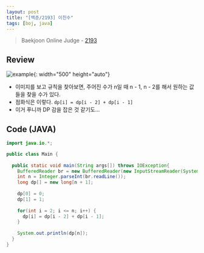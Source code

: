 ```yaml
---
layout: post
title: "[백준/2193] 이친수"
tags: [boj, java]
---
```

> Baekjoon Online Judge - [2193](https://www.acmicpc.net/problem/2193)

## Review
![example]({{site.url}}/assets/images/bj-2193/example.png){: width="500" height="auto"}
* 이미지를 보고 규칙을 찾아보면, 주어진 수가 n일 때 n - 1, n - 2를 해서 원하는 값들을 찾을 수가 있다.
* 점화식은 이렇다. `dp[i] = dp[i - 2] + dp[i - 1]`
* 이거 푸니까 DP 감을 잡은 것 같기도...

## Code (JAVA)
```java
import java.io.*;

public class Main {
  
  public static void main(String args[]) throws IOException{
    BufferedReader br = new BufferedReader(new InputStreamReader(System.in));
    int n = Integer.parseInt(br.readLine());
    long dp[] = new long[n + 1];
    
    dp[0] = 0;
    dp[1] = 1;
    
    for(int i = 2; i <= n; i++) {
      dp[i] = dp[i - 2] + dp[i - 1];
    }
    
    System.out.println(dp[n]);
  }
}
```

